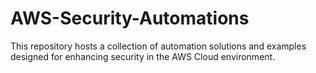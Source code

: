 # AWS-Security-Automations
This repository hosts a collection of automation solutions and examples designed for enhancing security in the AWS Cloud environment.
